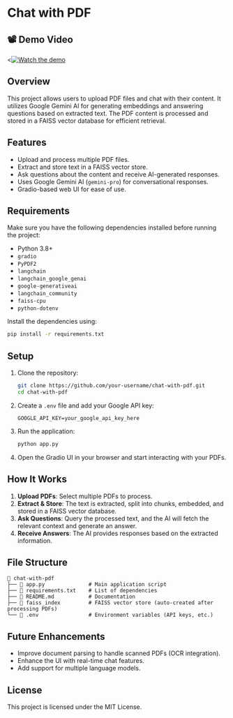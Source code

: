 # Chat with PDF 

## 📽 Demo Video
<[![Watch the demo](https://img.icons8.com/ios-filled/500/play-button-circled.png)](media/Chat_with_pdf.mp4)
## Overview
This project allows users to upload PDF files and chat with their content. It utilizes Google Gemini AI for generating embeddings and answering questions based on extracted text. The PDF content is processed and stored in a FAISS vector database for efficient retrieval.

## Features
- Upload and process multiple PDF files.
- Extract and store text in a FAISS vector store.
- Ask questions about the content and receive AI-generated responses.
- Uses Google Gemini AI (`gemini-pro`) for conversational responses.
- Gradio-based web UI for ease of use.

## Requirements
Make sure you have the following dependencies installed before running the project:

- Python 3.8+
- `gradio`
- `PyPDF2`
- `langchain`
- `langchain_google_genai`
- `google-generativeai`
- `langchain_community`
- `faiss-cpu`
- `python-dotenv`

Install the dependencies using:
```sh
pip install -r requirements.txt
```

## Setup
1. Clone the repository:
   ```sh
   git clone https://github.com/your-username/chat-with-pdf.git
   cd chat-with-pdf
   ```
2. Create a `.env` file and add your Google API key:
   ```
   GOOGLE_API_KEY=your_google_api_key_here
   ```
3. Run the application:
   ```sh
   python app.py
   ```
4. Open the Gradio UI in your browser and start interacting with your PDFs.

## How It Works
1. **Upload PDFs**: Select multiple PDFs to process.
2. **Extract & Store**: The text is extracted, split into chunks, embedded, and stored in a FAISS vector database.
3. **Ask Questions**: Query the processed text, and the AI will fetch the relevant context and generate an answer.
4. **Receive Answers**: The AI provides responses based on the extracted information.

## File Structure
```
📂 chat-with-pdf
├── 📜 app.py              # Main application script
├── 📜 requirements.txt    # List of dependencies
├── 📜 README.md           # Documentation
├── 📂 faiss_index         # FAISS vector store (auto-created after processing PDFs)
└── 📜 .env                # Environment variables (API keys, etc.)
```

## Future Enhancements
- Improve document parsing to handle scanned PDFs (OCR integration).
- Enhance the UI with real-time chat features.
- Add support for multiple language models.

## License
This project is licensed under the MIT License.



